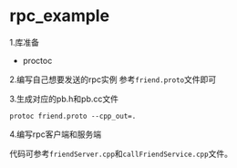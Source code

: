 
# rpc_example


1.库准备
- proctoc

2.编写自己想要发送的rpc实例
参考`friend.proto`文件即可

3.生成对应的pb.h和pb.cc文件
```
protoc friend.proto --cpp_out=.
```

4.编写rpc客户端和服务端

代码可参考`friendServer.cpp`和`callFriendService.cpp`文件。
